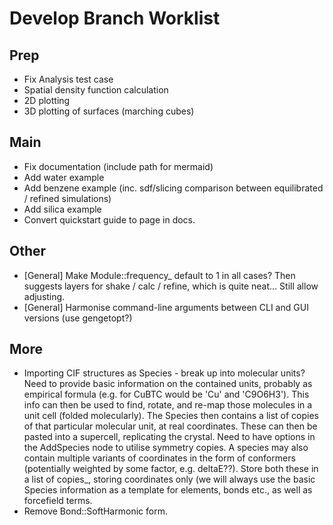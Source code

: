 # Develop Branch Worklist

## Prep
- Fix Analysis test case
- Spatial density function calculation
- 2D plotting
- 3D plotting of surfaces (marching cubes)

## Main
- Fix documentation (include path for mermaid)
- Add water example
- Add benzene example (inc. sdf/slicing comparison between equilibrated / refined simulations)
- Add silica example
- Convert quickstart guide to page in docs.

## Other
- [General] Make Module::frequency_ default to 1 in all cases?  Then suggests layers for shake / calc / refine, which is quite neat... Still allow adjusting.
- [General] Harmonise command-line arguments between CLI and GUI versions (use gengetopt?)

## More
- Importing CIF structures as Species - break up into molecular units? Need to provide basic information on the contained units, probably as empirical formula (e.g. for CuBTC would be 'Cu' and 'C9O6H3'). This info can then be used to find, rotate, and re-map those molecules in a unit cell (folded molecularly). The Species then contains a list of copies of that particular molecular unit, at real coordinates.  These can then be pasted into a supercell, replicating the crystal. Need to have options in the AddSpecies node to utilise symmetry copies. A species may also contain multiple variants of coordinates in the form of conformers (potentially weighted by some factor, e.g. deltaE??). Store both these in a list of copies_, storing coordinates only (we will always use the basic Species information as a template for elements, bonds etc., as well as forcefield terms.
- Remove Bond::SoftHarmonic form.
